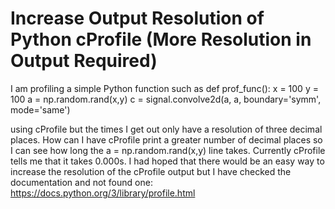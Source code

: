 
# Increase Output Resolution of Python cProfile (More Resolution in Output Required)

I am profiling a simple Python function such as
def prof_func():
    x = 100
    y = 100
    a = np.random.rand(x,y)
    c = signal.convolve2d(a, a, boundary='symm', mode='same')

using cProfile but the times I get out only have a resolution of three decimal places.
How can I have cProfile print a greater number of decimal places so I can see how long the a = np.random.rand(x,y)  line takes. Currently cProfile tells me that it takes 0.000s.
I had hoped that there would be an easy way to increase the resolution of the cProfile output but I have checked the documentation and not found one: https://docs.python.org/3/library/profile.html

        
